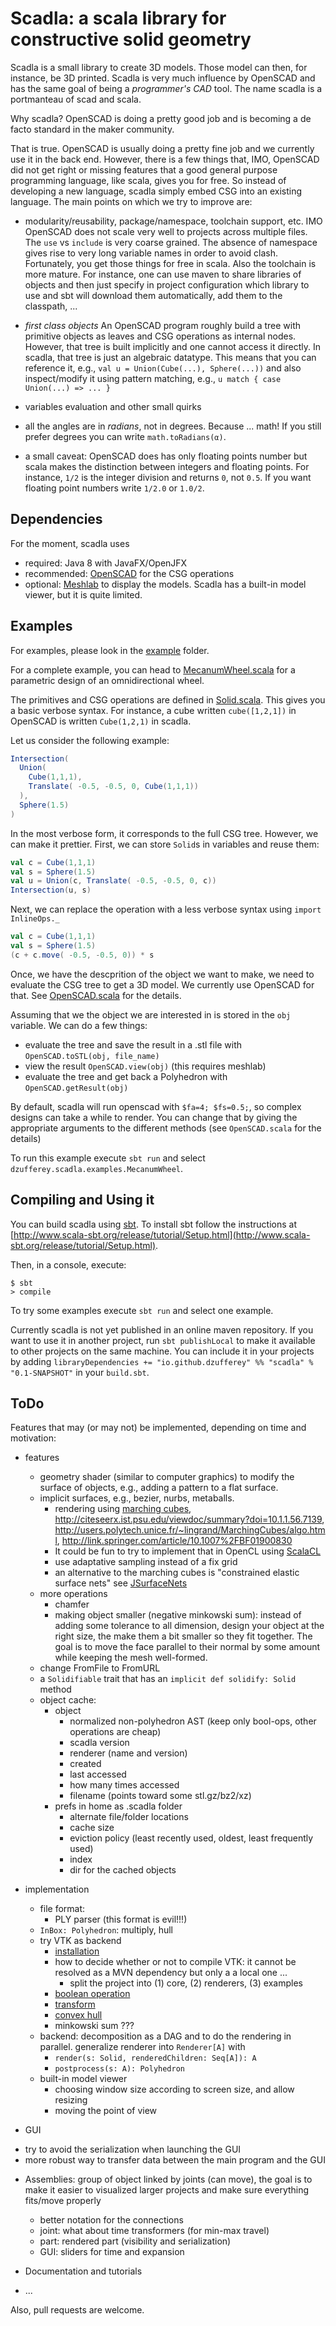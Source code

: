 # Scadla: a scala library for constructive solid geometry

Scadla is a small library to create 3D models.
Those model can then, for instance, be 3D printed.
Scadla is very much influence by OpenSCAD and has the same goal of being a _programmer's CAD_ tool.
The name scadla is a portmanteau of scad and scala.


Why scadla? OpenSCAD is doing a pretty good job and is becoming a de facto standard in the maker community.

That is true. OpenSCAD is usually doing a pretty fine job and we currently use it in the back end.
However, there is a few things that, IMO, OpenSCAD did not get right or missing features that a good general purpose programming language, like scala, gives you for free.
So instead of developing a new language, scadla simply embed CSG into an existing language.
The main points on which we try to improve are:

* modularity/reusability, package/namespace, toolchain support, etc. IMO OpenSCAD does not scale very well to projects across multiple files. The `use` vs `include` is very coarse grained. The absence of namespace gives rise to very long variable names in order to avoid clash. Fortunately, you get those things for free in scala. Also the toolchain is more mature. For instance, one can use maven to share libraries of objects and then just specify in project configuration which library to use and sbt will download them automatically, add them to the classpath, ...

* _first class objects_ An OpenSCAD program roughly build a tree with primitive objects as leaves and CSG operations as internal nodes. However, that tree is built implicitly and one cannot access it directly. In scadla, that tree is just an algebraic datatype. This means that you can reference it, e.g., `val u = Union(Cube(...), Sphere(...))` and also inspect/modify it using pattern matching, e.g., `u match { case Union(...) => ... }`

* variables evaluation and other small quirks

* all the angles are in _radians_, not in degrees. Because ... math! If you still prefer degrees you can write `math.toRadians(α)`.

* a small caveat: OpenSCAD does has only floating points number but scala makes the distinction between integers and floating points. For instance, `1/2` is the integer division and returns `0`, not `0.5`. If you want floating point numbers write `1/2.0` or `1.0/2`.

## Dependencies

For the moment, scadla uses
* required: Java 8 with JavaFX/OpenJFX
* recommended: [OpenSCAD](http://www.openscad.org/) for the CSG operations
* optional: [Meshlab](http://meshlab.sourceforge.net/) to display the models.
    Scadla has a built-in model viewer, but it is quite limited.


## Examples

For examples, please look in the [example](src/main/scala/dzufferey/scadla/examples) folder.

For a complete example, you can head to [MecanumWheel.scala](src/main/scala/dzufferey/scadla/examples/MecanumWheel.scala) for a parametric design of an omnidirectional wheel.

The primitives and CSG operations are defined in [Solid.scala](src/main/scala/dzufferey/scadla/Solid.scala).
This gives you a basic verbose syntax.
For instance, a cube written `cube([1,2,1])` in OpenSCAD is written `Cube(1,2,1)` in scadla.

Let us consider the following example:
```scala
Intersection(
  Union(
    Cube(1,1,1),
    Translate( -0.5, -0.5, 0, Cube(1,1,1))
  ),
  Sphere(1.5)
)
```
In the most verbose form, it corresponds to the full CSG tree.
However, we can make it prettier.
First, we can store `Solid`s in variables and reuse them:
```scala
val c = Cube(1,1,1)
val s = Sphere(1.5)
val u = Union(c, Translate( -0.5, -0.5, 0, c))
Intersection(u, s)
```
Next, we can replace the operation with a less verbose syntax using `import InlineOps._`
```scala
val c = Cube(1,1,1)
val s = Sphere(1.5)
(c + c.move( -0.5, -0.5, 0)) * s
```

Once, we have the descprition of the object we want to make, we need to evaluate the CSG tree to get a 3D model.
We currently use OpenSCAD for that.
See [OpenSCAD.scala](src/main/scala/dzufferey/scadla/backends/OpenSCAD.scala) for the details.

Assuming that we the object we are interested in is stored in the `obj` variable.
We can do a few things:
* evaluate the tree and save the result in a .stl file with `OpenSCAD.toSTL(obj, file_name)`
* view the result `OpenSCAD.view(obj)` (this requires meshlab)
* evaluate the tree and get back a Polyhedron with `OpenSCAD.getResult(obj)`

By default, scadla will run openscad with `$fa=4; $fs=0.5;`, so complex designs can take a while to render.
You can change that by giving the appropriate arguments to the different methods (see `OpenSCAD.scala` for the details)

To run this example execute `sbt run` and select `dzufferey.scadla.examples.MecanumWheel`.


## Compiling and Using it

You can build scadla using [sbt](http://www.scala-sbt.org/).
To install sbt follow the instructions at [http://www.scala-sbt.org/release/tutorial/Setup.html](http://www.scala-sbt.org/release/tutorial/Setup.html).

Then, in a console, execute:
```
$ sbt
> compile
```

To try some examples execute `sbt run` and select one example.

Currently scadla is not yet published in an online maven repository.
If you want to use it in another project, run `sbt publishLocal` to make it available to other projects on the same machine. You can include it in your projects by adding `libraryDependencies += "io.github.dzufferey" %% "scadla" % "0.1-SNAPSHOT"` in your `build.sbt`.


## ToDo

Features that may (or may not) be implemented, depending on time and motivation:

* features
  - geometry shader (similar to computer graphics) to modify the surface of objects, e.g., adding a pattern to a flat surface.
  - implicit surfaces, e.g., bezier, nurbs, metaballs.
    * rendering using [marching cubes](https://en.wikipedia.org/wiki/Marching_cubes), http://citeseerx.ist.psu.edu/viewdoc/summary?doi=10.1.1.56.7139, http://users.polytech.unice.fr/~lingrand/MarchingCubes/algo.html, http://link.springer.com/article/10.1007%2FBF01900830
    * It could be fun to try to implement that in OpenCL using [ScalaCL](https://github.com/nativelibs4java/ScalaCL)
    * use adaptative sampling instead of a fix grid
    * an alternative to the marching cubes is "constrained elastic surface nets" see [JSurfaceNets](https://github.com/miho/JSurfaceNets)
  - more operations
    * chamfer
    * making object smaller (negative minkowski sum): instead of adding some tolerance to all dimension, design your object at the right size, the make them a bit smaller so they fit together. The goal is to move the face parallel to their normal by some amount while keeping the mesh well-formed.
  - change FromFile to FromURL
  - a `Solidifiable` trait that has an `implicit def solidify: Solid` method
  - object cache:
    * object
      - normalized non-polyhedron AST (keep only bool-ops, other operations are cheap)
      - scadla version
      - renderer (name and version)
      - created
      - last accessed
      - how many times accessed
      - filename (points toward some stl.gz/bz2/xz)
    * prefs in home as .scadla folder
      - alternate file/folder locations
      - cache size
      - eviction policy (least recently used, oldest, least frequently used)
      - index
      - dir for the cached objects

* implementation
  - file format:
    * PLY parser (this format is evil!!!)
  - `InBox: Polyhedron`: multiply, hull
  - try VTK as backend
    * [installation](http://www.vtk.org/Wiki/VTK/Configure_and_Build)
    * how to decide whether or not to compile VTK: it cannot be resolved as a MVN dependency but only a a local one ...
      - split the project into (1) core, (2) renderers, (3) examples
    * [boolean operation](http://hdl.handle.net/10380/3262)
    * [transform](http://www.vtk.org/doc/nightly/html/classvtkTransform.html)
    * [convex hull](https://cmake.org/Wiki/VTK/Examples/Boneyard/Cxx/PolyData/ConvexHullDelaunay3D)
    * minkowski sum ???
  - backend: decomposition as a DAG and to do the rendering in parallel.
     generalize renderer into `Renderer[A]` with
      * `render(s: Solid, renderedChildren: Seq[A]): A`
      * `postprocess(s: A): Polyhedron`
  - built-in model viewer
    * choosing window size according to screen size, and allow resizing
    * moving the point of view

* GUI
 - try to avoid the serialization when launching the GUI
 - more robust way to transfer data between the main program and the GUI

* Assemblies: group of object linked by joints (can move), the goal is to make it easier to visualized larger projects and make sure everything fits/move properly
  - better notation for the connections
  - joint: what about time transformers (for min-max travel)
  - part: rendered part (visibility and serialization)
  - GUI: sliders for time and expansion

* Documentation and tutorials

* ...

Also, pull requests are welcome.

